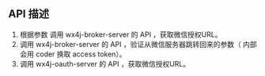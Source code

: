 

## API 描述
 
1. 根据参数 调用 wx4j-broker-server 的 API ，获取微信授权URL。
1. 调用 wx4j-broker-server 的 API ，验证从微信服务器跳转回来的参数（ 内部会用 coder 换取 access token）。
2. 调用 wx4j-oauth-server 的 API ，获取微信授权URL。




